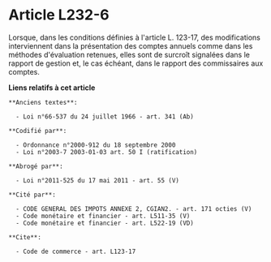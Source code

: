 # Article L232-6

Lorsque, dans les conditions définies à l'article L. 123-17, des modifications interviennent dans la présentation des comptes
annuels comme dans les méthodes d'évaluation retenues, elles sont de surcroît signalées dans le rapport de gestion et, le cas
échéant, dans le rapport des commissaires aux comptes.

**Liens relatifs à cet article**

	**Anciens textes**:

	  - Loi n°66-537 du 24 juillet 1966 - art. 341 (Ab)

	**Codifié par**:

	  - Ordonnance n°2000-912 du 18 septembre 2000
	  - Loi n°2003-7 2003-01-03 art. 50 I (ratification)

	**Abrogé par**:

	  - Loi n°2011-525 du 17 mai 2011 - art. 55 (V)

	**Cité par**:

	  - CODE GENERAL DES IMPOTS ANNEXE 2, CGIAN2. - art. 171 octies (V)
	  - Code monétaire et financier - art. L511-35 (V)
	  - Code monétaire et financier - art. L522-19 (VD)

	**Cite**:

	  - Code de commerce - art. L123-17
